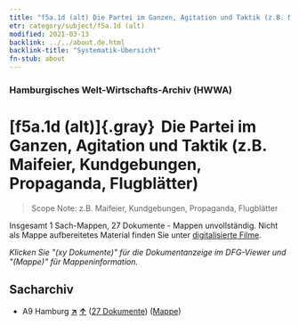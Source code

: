 ```yaml
---
title: "f5a.1d (alt) Die Partei im Ganzen, Agitation und Taktik (z.B. Maifeier, Kundgebungen, Propaganda, Flugblätter)"
etr: category/subject/f5a.1d (alt)
modified: 2021-03-13
backlink: ../../about.de.html
backlink-title: "Systematik-Übersicht"
fn-stub: about
---
```


### Hamburgisches Welt-Wirtschafts-Archiv (HWWA)
# [f5a.1d (alt)]{.gray}&#8201; Die Partei im Ganzen, Agitation und Taktik (z.B. Maifeier, Kundgebungen, Propaganda, Flugblätter)&#160; 


> Scope Note: z.B. Maifeier, Kundgebungen, Propaganda, Flugblätter



Insgesamt 1 Sach-Mappen, 27 Dokumente - Mappen unvollständig.
Nicht als Mappe aufbereitetes Material finden Sie unter [digitalisierte Filme](/film/h1_sh).

_Klicken Sie "(xy Dokumente)" für die Dokumentanzeige im DFG-Viewer und "(Mappe)" für Mappeninformation._

## Sacharchiv



- A9 Hamburg [**&nearr;**](../../../geo/i/140905/about.de.html "Hamburg (alle Mappen)") [**&uarr;**](../../../geo/about.de.html#A9 "Ländersystematik") (<a href="https://pm20.zbw.eu/dfgview/sh/140905,144425" title="über: Hamburg : Die Partei im Ganzen, Agitation und Taktik (z.B. Maifeier, Kundgebungen, Propaganda, Flugblätter)" target="_blank">27 Dokumente</a>) ([Mappe](../../../../folder/sh/1409xx/140905/1444xx/144425/about.de.html))


